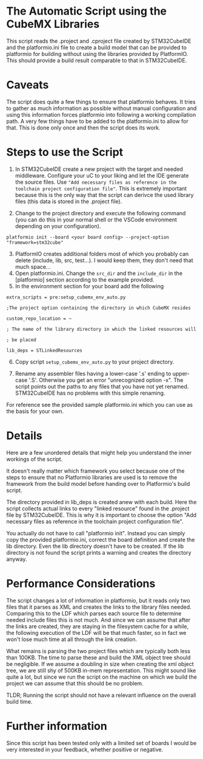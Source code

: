 <will be changed>
  
# The Automatic Script using the CubeMX Libraries

This script reads the .project and .cproject file created by STM32CubeIDE and the platformio.ini file to create a build model that can be provided to platformio for building without using the libraries provided by PlatformIO. This should provide a build result comparable to that in STM32CubeIDE.

# Caveats

The script does quite a few things to ensure that platformio behaves. It tries to gather as much information as possible without manual configuration and using this information forces platformio into following a working compilation path. A very few things have to be added to the platformio.ini to allow for that. This is done only once and then the script does its work.

# Steps to use the Script

1. In STM32CubeIDE create a new project with the target and needed middleware. Configure your uC to your liking and let the IDE generate the source files. Use 
`"Add necessary files as reference in the toolchain project configuration file"`. 
This is extremely important because this is the only way that the script can derivce the used library files (this data is stored in the .project file).

2. Change to the project directory and execute the following command (you can do this in your normal shell or the VSCode environment depending on your configuration).

`platformio init --board <your board config> --project-option "framework=stm32cube"`


3. PlatformIO creates additional folders most of which you probably can delete (include, lib, src, test...). I would keep them, they don't need that much space...
4. Open platformio.ini. Change the `src_dir` and the `include_dir` in the [platformio] section according to the example provided.
5. In the environment section for your board add the following

`extra_scripts = pre:setup_cubemx_env_auto.py`

`;The project option containing the directory in which CubeMX resides`

`custom_repo_location = ~`

`; The name of the library directory in which the linked resources will`

`; be placed`

`lib_deps = STLinkedResources`

6. Copy script `setup_cubemx_env_auto.py` to your project directory.

7. Rename any assembler files having a lower-case '.s' ending to upper-case '.S'. Otherwise you get an error "unrecognized option -x". The script points out the paths to any files that you have not yet renamed. STM32CubeIDE has no problems with this simple renaming.

For reference see the provided sample platformio.ini which you can use as the basis for your own.

# Details

Here are a few unordered details that might help you understand the inner workings of the script.

It doesn't really matter which framework you select because one of the steps to ensure that no Platformio libraries are used is to remove the framework from the build model before handing over to Platformio's build script.

The directory provided in lib_deps is created anew with each build. Here the script collects actual links to every "linked resource" found in the .project file by STM32CubeIDE. This is why it is important to choose the option "Add necessary files as reference in the toolchain project configuration file".

You actually do not have to call "platformio init". Instead you can simply copy the provided platformio.ini, correct the board definition and create the lib directory. Even the lib directory doesn't have to be created. If the lib directory is not found the script prints a warning and creates the directory anyway.

# Performance Considerations

The script changes a lot of information in platformio, but it reads only two files that it parses as XML and creates the links to the library files needed. Comparing this to the LDF which parses each source file to determine needed include files this is not much. And since we can assume that after the links are created, they are staying in the filesystem cache for a while, the following execution of the LDF will be that much faster, so in fact we won't lose much time at all through the link creation.

What remains is parsing the two project files which are typically both less than 100KB. The time to parse these and build the XML object tree should be negligible. If we assume a doubling in size when creating the xml object tree, we are still shy of 500KB in-mem representation. This might sound like quite a lot, but since we run the script on the machine on which we build the project we can assume that this should be no problem.

TLDR; Running the script should not have a relevant influence on the overall build time.

# Further information

Since this script has been tested only with a limited set of boards I would be very interested in your feedback, whether positive or negative.
